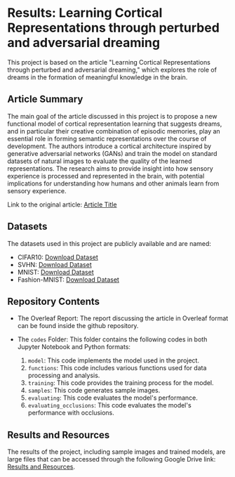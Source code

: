 # Results: Learning Cortical Representations through perturbed and adversarial dreaming
This project is based on the article "Learning Cortical Representations through perturbed and adversarial dreaming," which explores the role of dreams in the formation of meaningful knowledge in the brain.

## Article Summary

The main goal of the article discussed in this project is to propose a new functional model of cortical representation learning that suggests dreams, and in particular their creative combination of episodic memories, play an essential role in forming semantic representations over the course of development. The authors introduce a cortical architecture inspired by generative adversarial networks (GANs) and train the model on standard datasets of natural images to evaluate the quality of the learned representations. The research aims to provide insight into how sensory experience is processed and represented in the brain, with potential implications for understanding how humans and other animals learn from sensory experience.

Link to the original article: [Article Title](https://elifesciences.org/articles/76384)


## Datasets

The datasets used in this project are publicly available and are named:
- CIFAR10: [Download Dataset](https://www.cs.toronto.edu/~kriz/cifar.html)
- SVHN: [Download Dataset](http://ufldl.stanford.edu/housenumbers/)
- MNIST: [Download Dataset](https://www.tensorflow.org/datasets/catalog/mnist?hl=it)
- Fashion-MNIST: [Download Dataset](https://www.kaggle.com/datasets/zalando-research/fashionmnist)

## Repository Contents

- The Overleaf Report: The report discussing the article in Overleaf format can be found inside the github repository.

- The `codes` Folder: This folder contains the following codes in both Jupyter Notebook and Python formats:

  1. `model`: This code implements the model used in the project.
  2. `functions`: This code includes various functions used for data processing and analysis.
  3. `training`: This code provides the training process for the model.
  4. `samples`: This code generates sample images.
  5. `evaluating`: This code evaluates the model's performance.
  6. `evaluating_occlusions`: This code evaluates the model's performance with occlusions.

## Results and Resources

The results of the project, including sample images and trained models, are large files that can be accessed through the following Google Drive link: [Results and Resources](https://drive.google.com/drive/folders/1ICiG1oI5mtNa3IMUPqH2Jn6dpg38qHH3).


